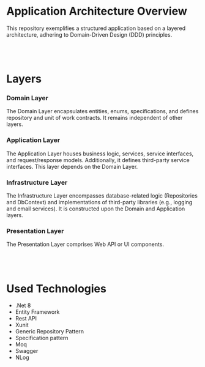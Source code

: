 # Application Architecture Overview
This repository exemplifies a structured application based on a layered architecture, adhering to Domain-Driven Design (DDD) principles.
<br>
<br>
<br><br>
# Layers
### Domain Layer
The Domain Layer encapsulates entities, enums, specifications, and defines repository and unit of work contracts. It remains independent of other layers.

### Application Layer
The Application Layer houses business logic, services, service interfaces, and request/response models. Additionally, it defines third-party service interfaces. This layer depends on the Domain Layer.

### Infrastructure Layer
The Infrastructure Layer encompasses database-related logic (Repositories and DbContext) and implementations of third-party libraries (e.g., logging and email services). It is constructed upon the Domain and Application layers.

### Presentation Layer
The Presentation Layer comprises Web API or UI components.
<br><br><br><br>


# Used Technologies
- .Net 8<br>
- Entity Framework<br>
- Rest API<br>
- Xunit<br>
- Generic Repository Pattern<br>
- Specification pattern<br>
- Moq<br>
- Swagger<br>
- NLog<br>
